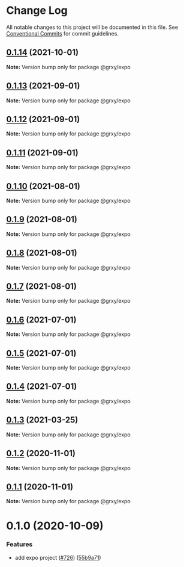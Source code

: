 # Change Log

All notable changes to this project will be documented in this file.
See [Conventional Commits](https://conventionalcommits.org) for commit guidelines.

## [0.1.14](https://github.com/grxy/grxy/compare/@grxy/expo@0.1.13...@grxy/expo@0.1.14) (2021-10-01)

**Note:** Version bump only for package @grxy/expo





## [0.1.13](https://github.com/grxy/grxy/compare/@grxy/expo@0.1.12...@grxy/expo@0.1.13) (2021-09-01)

**Note:** Version bump only for package @grxy/expo





## [0.1.12](https://github.com/grxy/grxy/compare/@grxy/expo@0.1.11...@grxy/expo@0.1.12) (2021-09-01)

**Note:** Version bump only for package @grxy/expo





## [0.1.11](https://github.com/grxy/grxy/compare/@grxy/expo@0.1.10...@grxy/expo@0.1.11) (2021-09-01)

**Note:** Version bump only for package @grxy/expo





## [0.1.10](https://github.com/grxy/grxy/compare/@grxy/expo@0.1.9...@grxy/expo@0.1.10) (2021-08-01)

**Note:** Version bump only for package @grxy/expo





## [0.1.9](https://github.com/grxy/grxy/compare/@grxy/expo@0.1.8...@grxy/expo@0.1.9) (2021-08-01)

**Note:** Version bump only for package @grxy/expo





## [0.1.8](https://github.com/grxy/grxy/compare/@grxy/expo@0.1.7...@grxy/expo@0.1.8) (2021-08-01)

**Note:** Version bump only for package @grxy/expo





## [0.1.7](https://github.com/grxy/grxy/compare/@grxy/expo@0.1.6...@grxy/expo@0.1.7) (2021-08-01)

**Note:** Version bump only for package @grxy/expo





## [0.1.6](https://github.com/grxy/grxy/compare/@grxy/expo@0.1.5...@grxy/expo@0.1.6) (2021-07-01)

**Note:** Version bump only for package @grxy/expo





## [0.1.5](https://github.com/grxy/grxy/compare/@grxy/expo@0.1.4...@grxy/expo@0.1.5) (2021-07-01)

**Note:** Version bump only for package @grxy/expo





## [0.1.4](https://github.com/grxy/grxy/compare/@grxy/expo@0.1.3...@grxy/expo@0.1.4) (2021-07-01)

**Note:** Version bump only for package @grxy/expo





## [0.1.3](https://github.com/grxy/grxy/compare/@grxy/expo@0.1.2...@grxy/expo@0.1.3) (2021-03-25)

**Note:** Version bump only for package @grxy/expo





## [0.1.2](https://github.com/grxy/grxy/compare/@grxy/expo@0.1.1...@grxy/expo@0.1.2) (2020-11-01)

**Note:** Version bump only for package @grxy/expo





## [0.1.1](https://github.com/grxy/grxy/compare/@grxy/expo@0.1.0...@grxy/expo@0.1.1) (2020-11-01)

**Note:** Version bump only for package @grxy/expo





# 0.1.0 (2020-10-09)


### Features

* add expo project ([#726](https://github.com/grxy/grxy/issues/726)) ([55b9a71](https://github.com/grxy/grxy/commit/55b9a7192dbfb347c9a449fc2221645320e7e6f1))
